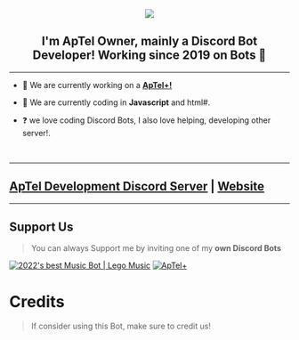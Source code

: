 <div align="center" style"border-radius:15px">
  <img src="https://images-ext-1.discordapp.net/external/3PgHi98Qxt-Qk9xGjiCzy58xoAdlWDJZKXhaEKeNHBs/https/cdn.discordapp.com/emojis/929795388960018472.png?width=102&height=102" style"width: 100%;border-radius:15px">
</div>

## <div align="center">I'm ApTel Owner, mainly a Discord Bot Developer! Working since 2019 on Bots 🚀</div>  
  
***

- 🔭 We are currently working on a [**ApTel+!**](https://aptel.apteldevelopmen.repl.co/)
  

- 🌱 We are currently coding in **Javascript** and html#.  
  

- ❓  we love coding Discord Bots, I also love helping, developing other server!.
  
<br/>
  
***

## [ApTel Development Discord Server](https://dsc.gg/aptel.dev) | [Website](https://aptel.apteldevelopmen.repl.co/)
<a href="https://dsc.gg/aptel.dev"></a>

***

## Support Us

> You can always Support me by inviting one of my **own Discord Bots**

[![2022's best Music Bot | Lego Music](https://cdn.discordapp.com/emojis/933726690759282738.gif?size=80&quality=lossless)](https://discord.com/api/oauth2/authorize?client_id=933726364085940265&permissions=8&scope=bot%20applications.commands)
[![ApTel+](https://cdn.discordapp.com/emojis/934060439317397546.webp?size=80&quality=lossless)](https://discord.com/api/oauth2/authorize?client_id=932883048360452146&permissions=8&scope=bot%20applications.commands)

# Credits

> If consider using this Bot, make sure to credit us!
